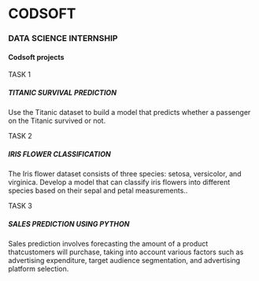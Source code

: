 # CODSOFT
<h3>DATA SCIENCE INTERNSHIP</h3>
<h4>Codsoft projects</h4>

<h7>TASK 1</h5>
<h5>TITANIC SURVIVAL PREDICTION</h5>
<p>Use the Titanic dataset to build a model that predicts whether a passenger on the Titanic survived or not.</p>

<h7>TASK 2</h5>
<h5>IRIS FLOWER CLASSIFICATION</h5>
<p>The Iris flower dataset consists of three species: setosa, versicolor, and virginica. Develop a model that can classify iris flowers into different species based on their sepal and petal measurements..</p>

<h7>TASK 3</h5>
<h5>SALES PREDICTION USING PYTHON</h5>
<p>Sales prediction involves forecasting the amount of a product thatcustomers will purchase, taking into account various factors such as advertising expenditure, target audience segmentation, and advertising platform selection.</p>